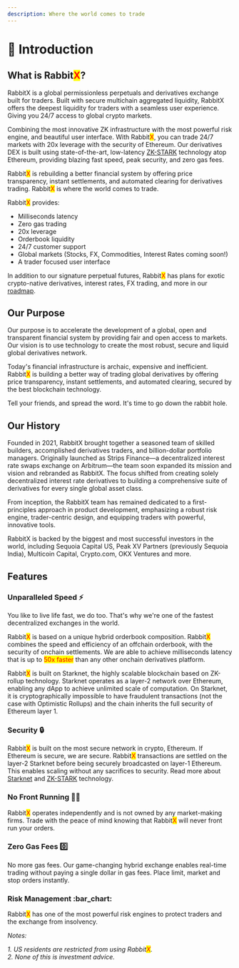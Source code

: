 ```yaml
---
description: Where the world comes to trade
---
```


# 👋 Introduction

## What is Rabbit<mark style="color:red;">X</mark>?

RabbitX is a global permissionless perpetuals and derivatives exchange built for traders. Built with secure multichain aggregated liquidity, RabbitX offers the deepest liquidity for traders with a seamless user experience. Giving you 24/7 access to global crypto markets.

Combining the most innovative ZK infrastructure with the most powerful risk engine, and beautiful user interface. With Rabbit<mark style="color:red;">X</mark>, you can trade 24/7 markets with 20x leverage with the security of Ethereum. Our derivatives DEX is built using state-of-the-art, low-latency [ZK-STARK](https://starkware.co/stark/) technology atop Ethereum, providing blazing fast speed, peak security, and zero gas fees.&#x20;

Rabbit<mark style="color:red;">X</mark> is rebuilding a better financial system by offering price transparency, instant settlements, and automated clearing for derivatives trading. Rabbit<mark style="color:red;">X</mark> is where the world comes to trade.

Rabbit<mark style="color:red;">X</mark> provides:

* Milliseconds latency
* Zero gas trading
* 20x leverage
* Orderbook liquidity
* 24/7 customer support
* Global markets (Stocks, FX, Commodities, Interest Rates coming soon!)
* A trader focused user interface

In addition to our signature perpetual futures, Rabbit<mark style="color:red;">X</mark> has plans for exotic crypto-native derivatives, interest rates, FX trading, and more in our [roadmap](roadmap.md).

## Our Purpose

Our purpose is to accelerate the development of a global, open and transparent financial system by providing fair and open access to markets. Our vision is to use technology to create the most robust, secure and liquid global derivatives network.

Today's financial infrastructure is archaic, expensive and inefficient. Rabbit<mark style="color:red;">X</mark> is building a better way of trading global derivatives by offering price transparency, instant settlements, and automated clearing, secured by the best blockchain technology.&#x20;

Tell your friends, and spread the word. It's time to go down the rabbit hole.

## Our History

Founded in 2021, RabbitX brought together a seasoned team of skilled builders, accomplished derivatives traders, and billion-dollar portfolio managers. Originally launched as Strips Finance—a decentralized interest rate swaps exchange on Arbitrum—the team soon expanded its mission and vision and rebranded as RabbitX. The focus shifted from creating solely decentralized interest rate derivatives to building a comprehensive suite of derivatives for every single global asset class.&#x20;

From inception, the RabbitX team has remained dedicated to a first-principles approach in product development, emphasizing a robust risk engine, trader-centric design, and equipping traders with powerful, innovative tools.

RabbitX is backed by the biggest and most successful investors in the world, including Sequoia Capital US, Peak XV Partners (previously Sequoia India), Multicoin Capital, Crypto.com, OKX Ventures and more.

## Features

### Unparalleled Speed ⚡

You like to live life fast, we do too. That's why we're one of the fastest decentralized exchanges in the world.

Rabbit<mark style="color:red;">X</mark> is based on a unique hybrid orderbook composition. Rabbit<mark style="color:red;">X</mark> combines the speed and efficiency of an offchain orderbook, with the security of onchain settlements. We are able to achieve milliseconds latency that is up to <mark style="color:red;">50x faster</mark> than any other onchain derivatives platform.&#x20;

Rabbit<mark style="color:red;">X</mark> is built on Starknet, the highly scalable blockchain based on ZK-rollup technology. Starknet operates as a layer-2 network over Ethereum, enabling any dApp to achieve unlimited scale of computation. On Starknet, it is cryptographically impossible to have fraudulent transactions (not the case with Optimistic Rollups) and the chain inherits the full security of Ethereum layer 1.

### Security 🔒

Rabbit<mark style="color:red;">X</mark> is built on the most secure network in crypto, Ethereum. If Ethereum is secure, we are secure. Rabbit<mark style="color:red;">X</mark> transactions are settled on the layer-2 Starknet before being securely broadcasted on layer-1 Ethereum. This enables scaling without any sacrifices to security. Read more about [Starknet](https://starkware.co/starknet/) and [ZK-STARK](https://starkware.co/stark/) technology.&#x20;

### No Front Running 🏃‍♂️

Rabbit<mark style="color:red;">X</mark> operates independently and is not owned by any market-making firms. Trade with the peace of mind knowing that Rabbit<mark style="color:red;">X</mark> will never front run your orders.&#x20;

### Zero Gas Fees 0️⃣

No more gas fees. Our game-changing hybrid exchange enables real-time trading without paying a single dollar in gas fees. Place limit, market and stop orders instantly.&#x20;

### Risk Management :bar\_chart:

Rabbit<mark style="color:red;">X</mark> has one of the most powerful risk engines to protect traders and the exchange from insolvency.

_Notes:_

_1. US residents are restricted from using Rabbit<mark style="color:red;">X</mark>._\
_2. None of this is investment advice._
